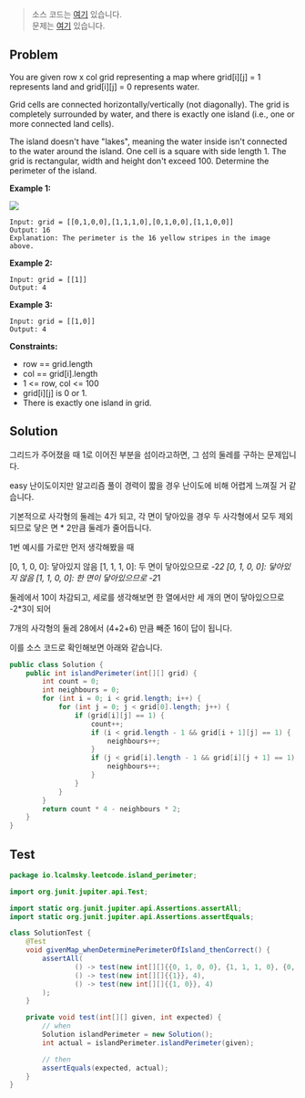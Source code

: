 > 소스 코드는 [여기](https://github.com/lcalmsky/leetcode/blob/master/src/main/java/io/lcalmsky/leetcode/island-perimeter/Solution.java) 있습니다.  
> 문제는 [여기](https://leetcode.com/problems/island-perimeter/) 있습니다.

## Problem

You are given row x col grid representing a map where grid[i][j] = 1 represents land and grid[i][j] = 0 represents water.

Grid cells are connected horizontally/vertically (not diagonally). The grid is completely surrounded by water, and there is exactly one island (i.e., one or more connected land cells).

The island doesn't have "lakes", meaning the water inside isn't connected to the water around the island. One cell is a square with side length 1. The grid is rectangular, width and height don't exceed 100. Determine the perimeter of the island.

**Example 1:**

![](https://assets.leetcode.com/uploads/2018/10/12/island.png)

```text
Input: grid = [[0,1,0,0],[1,1,1,0],[0,1,0,0],[1,1,0,0]]
Output: 16
Explanation: The perimeter is the 16 yellow stripes in the image above.
```

**Example 2:**

```text
Input: grid = [[1]]
Output: 4
```

**Example 3:**

```text
Input: grid = [[1,0]]
Output: 4
```

**Constraints:**

* row == grid.length
* col == grid[i].length
* 1 <= row, col <= 100
* grid[i][j] is 0 or 1.
* There is exactly one island in grid.

## Solution

그리드가 주어졌을 때 1로 이어진 부분을 섬이라고하면, 그 섬의 둘레를 구하는 문제입니다.

easy 난이도이지만 알고리즘 풀이 경력이 짧을 경우 난이도에 비해 어렵게 느껴질 거 같습니다.

기본적으로 사각형의 둘레는 4가 되고, 각 면이 닿아있을 경우 두 사각형에서 모두 제외되므로 닿은 면 * 2만큼 둘레가 줄어듭니다.

1번 예시를 가로만 먼저 생각해봤을 때

[0, 1, 0, 0]: 닿아있지 않음
[1, 1, 1, 0]: 두 면이 닿아있으므로 -2*2
[0, 1, 0, 0]: 닿아있지 않음
[1, 1, 0, 0]: 한 면이 닿아있으므로 -2*1

둘레에서 10이 차감되고, 세로를 생각해보면 한 열에서만 세 개의 면이 닿아있으므로 -2*3이 되어

7개의 사각형의 둘레 28에서 (4+2+6) 만큼 빼준 16이 답이 됩니다.

이를 소스 코드로 확인해보면 아래와 같습니다.

```java
public class Solution {
    public int islandPerimeter(int[][] grid) {
        int count = 0;
        int neighbours = 0;
        for (int i = 0; i < grid.length; i++) {
            for (int j = 0; j < grid[0].length; j++) {
                if (grid[i][j] == 1) {
                    count++;
                    if (i < grid.length - 1 && grid[i + 1][j] == 1) {
                        neighbours++;
                    }
                    if (j < grid[i].length - 1 && grid[i][j + 1] == 1) {
                        neighbours++;
                    }
                }
            }
        }
        return count * 4 - neighbours * 2;
    }
}
```

## Test

```java
package io.lcalmsky.leetcode.island_perimeter;

import org.junit.jupiter.api.Test;

import static org.junit.jupiter.api.Assertions.assertAll;
import static org.junit.jupiter.api.Assertions.assertEquals;

class SolutionTest {
    @Test
    void givenMap_whenDeterminePerimeterOfIsland_thenCorrect() {
        assertAll(
                () -> test(new int[][]{{0, 1, 0, 0}, {1, 1, 1, 0}, {0, 1, 0, 0}, {1, 1, 0, 0}}, 16),
                () -> test(new int[][]{{1}}, 4),
                () -> test(new int[][]{{1, 0}}, 4)
        );
    }

    private void test(int[][] given, int expected) {
        // when
        Solution islandPerimeter = new Solution();
        int actual = islandPerimeter.islandPerimeter(given);

        // then
        assertEquals(expected, actual);
    }
}
```
